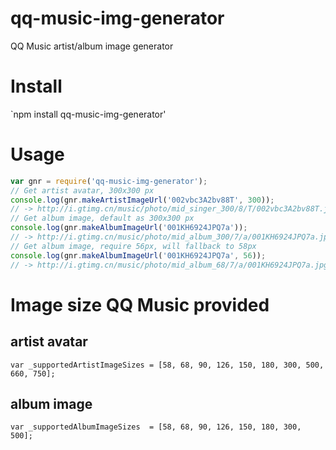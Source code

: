 # qq-music-img-generator
QQ Music artist/album image generator

# Install

`npm install qq-music-img-generator'

# Usage

```javascript
var gnr = require('qq-music-img-generator');
// Get artist avatar, 300x300 px
console.log(gnr.makeArtistImageUrl('002vbc3A2bv88T', 300));
// -> http://i.gtimg.cn/music/photo/mid_singer_300/8/T/002vbc3A2bv88T.jpg
// Get album image, default as 300x300 px
console.log(gnr.makeAlbumImageUrl('001KH6924JPQ7a'));
// -> http://i.gtimg.cn/music/photo/mid_album_300/7/a/001KH6924JPQ7a.jpg
// Get album image, require 56px, will fallback to 58px
console.log(gnr.makeAlbumImageUrl('001KH6924JPQ7a', 56));
// -> http://i.gtimg.cn/music/photo/mid_album_68/7/a/001KH6924JPQ7a.jpg
```

# Image size QQ Music provided

## artist avatar

```javascriptvar
var _supportedArtistImageSizes = [58, 68, 90, 126, 150, 180, 300, 500, 660, 750];
```

## album image

```javascriptvar
var _supportedAlbumImageSizes  = [58, 68, 90, 126, 150, 180, 300, 500];
```
